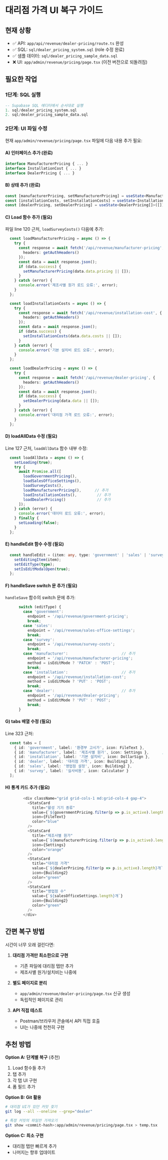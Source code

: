 # 대리점 가격 UI 복구 가이드

## 현재 상황
- ✅ API: `app/api/revenue/dealer-pricing/route.ts` 완성
- ✅ SQL: `sql/dealer_pricing_system.sql` (role 수정 완료)
- ✅ 샘플 데이터: `sql/dealer_pricing_sample_data.sql`
- ❌ UI: `app/admin/revenue/pricing/page.tsx` (이전 버전으로 되돌려짐)

## 필요한 작업

### 1단계: SQL 실행
```sql
-- Supabase SQL 에디터에서 순서대로 실행
1. sql/dealer_pricing_system.sql
2. sql/dealer_pricing_sample_data.sql
```

### 2단계: UI 파일 수정

현재 `app/admin/revenue/pricing/page.tsx` 파일에 다음 내용 추가 필요:

#### A) 인터페이스 추가 (완료)
```typescript
interface ManufacturerPricing { ... }
interface InstallationCost { ... }
interface DealerPricing { ... }
```

#### B) 상태 추가 (완료)
```typescript
const [manufacturerPricing, setManufacturerPricing] = useState<ManufacturerPricing[]>([]);
const [installationCosts, setInstallationCosts] = useState<InstallationCost[]>([]);
const [dealerPricing, setDealerPricing] = useState<DealerPricing[]>([]);
```

#### C) Load 함수 추가 (필요)

파일 line 120 근처, `loadSurveyCosts()` 다음에 추가:

```typescript
  const loadManufacturerPricing = async () => {
    try {
      const response = await fetch('/api/revenue/manufacturer-pricing', {
        headers: getAuthHeaders()
      });
      const data = await response.json();
      if (data.success) {
        setManufacturerPricing(data.data.pricing || []);
      }
    } catch (error) {
      console.error('제조사별 원가 로드 오류:', error);
    }
  };

  const loadInstallationCosts = async () => {
    try {
      const response = await fetch('/api/revenue/installation-cost', {
        headers: getAuthHeaders()
      });
      const data = await response.json();
      if (data.success) {
        setInstallationCosts(data.data.costs || []);
      }
    } catch (error) {
      console.error('기본 설치비 로드 오류:', error);
    }
  };

  const loadDealerPricing = async () => {
    try {
      const response = await fetch('/api/revenue/dealer-pricing', {
        headers: getAuthHeaders()
      });
      const data = await response.json();
      if (data.success) {
        setDealerPricing(data.data || []);
      }
    } catch (error) {
      console.error('대리점 가격 로드 오류:', error);
    }
  };
```

#### D) loadAllData 수정 (필요)

Line 127 근처, `loadAllData` 함수 내부 수정:

```typescript
  const loadAllData = async () => {
    setLoading(true);
    try {
      await Promise.all([
        loadGovernmentPricing(),
        loadSalesOfficeSettings(),
        loadSurveyCosts(),
        loadManufacturerPricing(),      // 추가
        loadInstallationCosts(),         // 추가
        loadDealerPricing()              // 추가
      ]);
    } catch (error) {
      console.error('데이터 로드 오류:', error);
    } finally {
      setLoading(false);
    }
  };
```

#### E) handleEdit 함수 수정 (필요)

```typescript
  const handleEdit = (item: any, type: 'government' | 'sales' | 'survey' | 'manufacturer' | 'installation' | 'dealer') => {
    setEditingItem(item);
    setEditType(type);
    setIsEditModalOpen(true);
  };
```

#### F) handleSave switch 문 추가 (필요)

`handleSave` 함수의 switch 문에 추가:

```typescript
      switch (editType) {
        case 'government':
          endpoint = '/api/revenue/government-pricing';
          break;
        case 'sales':
          endpoint = '/api/revenue/sales-office-settings';
          break;
        case 'survey':
          endpoint = '/api/revenue/survey-costs';
          break;
        case 'manufacturer':                        // 추가
          endpoint = '/api/revenue/manufacturer-pricing';
          method = isEditMode ? 'PATCH' : 'POST';
          break;
        case 'installation':                        // 추가
          endpoint = '/api/revenue/installation-cost';
          method = isEditMode ? 'PUT' : 'POST';
          break;
        case 'dealer':                              // 추가
          endpoint = '/api/revenue/dealer-pricing';
          method = isEditMode ? 'PUT' : 'POST';
          break;
      }
```

#### G) tabs 배열 수정 (필요)

Line 323 근처:

```typescript
  const tabs = [
    { id: 'government', label: '환경부 고시가', icon: FileText },
    { id: 'manufacturer', label: '제조사별 원가', icon: Settings },      // 추가
    { id: 'installation', label: '기본 설치비', icon: DollarSign },      // 추가
    { id: 'dealer', label: '대리점 가격', icon: Building2 },             // 추가
    { id: 'sales', label: '영업점 설정', icon: Building2 },
    { id: 'survey', label: '실사비용', icon: Calculator }
  ];
```

#### H) 통계 카드 추가 (필요)

```typescript
        <div className="grid grid-cols-1 md:grid-cols-4 gap-4">
          <StatsCard
            title="활성 기기 종류"
            value={`${governmentPricing.filter(p => p.is_active).length}개`}
            icon={FileText}
            color="blue"
          />
          <StatsCard                                                    // 추가
            title="제조사별 원가"
            value={`${manufacturerPricing.filter(p => p.is_active).length}개`}
            icon={Settings}
            color="orange"
          />
          <StatsCard                                                    // 추가
            title="대리점 가격"
            value={`${dealerPricing.filter(p => p.is_active).length}개`}
            icon={Building2}
            color="green"
          />
          <StatsCard
            title="영업점 수"
            value={`${salesOfficeSettings.length}개`}
            icon={Building2}
            color="green"
          />
        </div>
```

## 간편 복구 방법

시간이 너무 오래 걸린다면:

1. **대리점 가격만 최소한으로 구현**
   - 기존 파일에 대리점 탭만 추가
   - 제조사별 원가/설치비는 나중에

2. **별도 페이지로 분리**
   - `app/admin/revenue/dealer-pricing/page.tsx` 신규 생성
   - 독립적인 페이지로 관리

3. **API 직접 테스트**
   - Postman/브라우저 콘솔에서 API 직접 호출
   - UI는 나중에 천천히 구현

## 추천 방법

**Option A: 단계별 복구** (추천)
1. Load 함수들 추가
2. 탭 추가
3. 각 탭 UI 구현
4. 폼 필드 추가

**Option B: Git 활용**
```bash
# 대리점 UI가 있던 커밋 찾기
git log --all --oneline --grep="dealer"

# 특정 커밋의 파일만 가져오기
git show <commit-hash>:app/admin/revenue/pricing/page.tsx > temp.tsx
```

**Option C: 최소 구현**
- 대리점 탭만 빠르게 추가
- 나머지는 향후 업데이트
